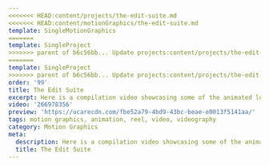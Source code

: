 ```yaml
---
<<<<<<< HEAD:content/projects/the-edit-suite.md
<<<<<<< HEAD:content/motionGraphics/the-edit-suite.md
template: SingleMotionGraphics
=======
template: SingleProject
>>>>>>> parent of b6c56bb... Update projects:content/projects/the-edit-suite.md
=======
template: SingleProject
>>>>>>> parent of b6c56bb... Update projects:content/projects/the-edit-suite.md
order: '99'
title: The Edit Suite
excerpt: Here is a compilation video showcasing some of the animated logos we have created for our AMAZING clients!
video: '266978356'
preview: 'https://ucarecdn.com/fbe52a79-4bd9-43bc-beae-e0013f5141aa/'
tags: motion graphics, animation, reel, video, videography
category: Motion Graphics
meta:
  description: Here is a compilation video showcasing some of the animated logos we have created for our AMAZING clients!
  title: The Edit Suite
---
```

